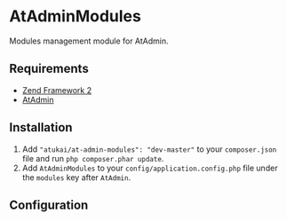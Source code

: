 # AtAdminModules

Modules management module for AtAdmin.

## Requirements

* [Zend Framework 2](https://github.com/zendframework/zf2)
* [AtAdmin](https://github.com/atukai/AtAdmin)

## Installation

 1. Add `"atukai/at-admin-modules": "dev-master"` to your `composer.json` file and run `php composer.phar update`.
 2. Add `AtAdminModules` to your `config/application.config.php` file under the `modules` key after `AtAdmin`.

## Configuration